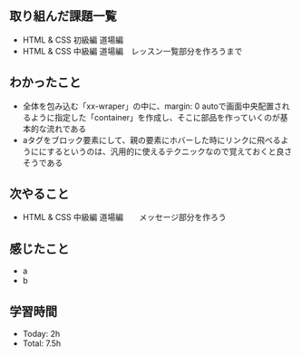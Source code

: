 ## 取り組んだ課題一覧
- HTML & CSS 初級編 道場編
- HTML & CSS 中級編 道場編　レッスン一覧部分を作ろうまで
## わかったこと
- 全体を包み込む「xx-wraper」の中に、margin: 0 autoで画面中央配置されるように指定した「container」を作成し、そこに部品を作っていくのが基本的な流れである
- aタグをブロック要素にして、親の要素にホバーした時にリンクに飛べるようににするというのは、汎用的に使えるテクニックなので覚えておくと良さそうである
## 次やること
- HTML & CSS 中級編 道場編　　メッセージ部分を作ろう
## 感じたこと
- a
- b
## 学習時間
- Today: 2h
- Total: 7.5h
